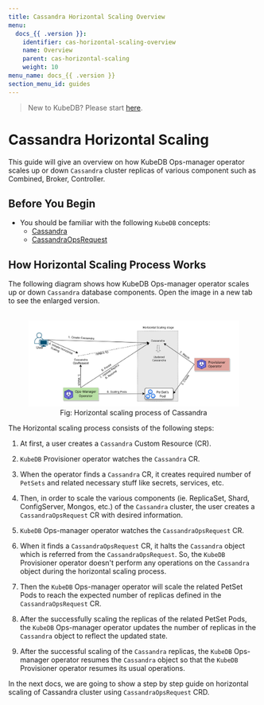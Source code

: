 ```yaml
---
title: Cassandra Horizontal Scaling Overview
menu:
  docs_{{ .version }}:
    identifier: cas-horizontal-scaling-overview
    name: Overview
    parent: cas-horizontal-scaling
    weight: 10
menu_name: docs_{{ .version }}
section_menu_id: guides
---
```


> New to KubeDB? Please start [here](/docs/README.md).

# Cassandra Horizontal Scaling

This guide will give an overview on how KubeDB Ops-manager operator scales up or down `Cassandra` cluster replicas of various component such as Combined, Broker, Controller.

## Before You Begin

- You should be familiar with the following `KubeDB` concepts:
    - [Cassandra](/docs/guides/cassandra/concepts/cassandra.md)
    - [CassandraOpsRequest](/docs/guides/cassandra/concepts/cassandraopsrequest.md)

## How Horizontal Scaling Process Works

The following diagram shows how KubeDB Ops-manager operator scales up or down `Cassandra` database components. Open the image in a new tab to see the enlarged version.

<figure align="center">
  <img alt="Horizontal scaling process of Cassandra" src="/docs/images/day-2-operation/cassandra/horizontalScale.svg">
<figcaption align="center">Fig: Horizontal scaling process of Cassandra</figcaption>
</figure>

The Horizontal scaling process consists of the following steps:

1. At first, a user creates a `Cassandra` Custom Resource (CR).

2. `KubeDB` Provisioner  operator watches the `Cassandra` CR.

3. When the operator finds a `Cassandra` CR, it creates required number of `PetSets` and related necessary stuff like secrets, services, etc.

4. Then, in order to scale the various components (ie. ReplicaSet, Shard, ConfigServer, Mongos, etc.) of the `Cassandra` cluster, the user creates a `CassandraOpsRequest` CR with desired information.

5. `KubeDB` Ops-manager operator watches the `CassandraOpsRequest` CR.

6. When it finds a `CassandraOpsRequest` CR, it halts the `Cassandra` object which is referred from the `CassandraOpsRequest`. So, the `KubeDB` Provisioner  operator doesn't perform any operations on the `Cassandra` object during the horizontal scaling process.

7. Then the `KubeDB` Ops-manager operator will scale the related PetSet Pods to reach the expected number of replicas defined in the `CassandraOpsRequest` CR.

8. After the successfully scaling the replicas of the related PetSet Pods, the `KubeDB` Ops-manager operator updates the number of replicas in the `Cassandra` object to reflect the updated state.

9. After the successful scaling of the `Cassandra` replicas, the `KubeDB` Ops-manager operator resumes the `Cassandra` object so that the `KubeDB` Provisioner  operator resumes its usual operations.

In the next docs, we are going to show a step by step guide on horizontal scaling of Cassandra cluster using `CassandraOpsRequest` CRD.